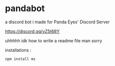 # pandabot
a discord bot i made for Panda Eyes' Discord Server

https://discord.gg/vZ5t68Y

uhhhhh idk how to write a readme file man sorry


installations : 

`npm install ms`
